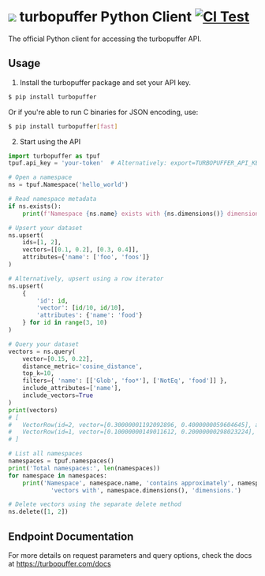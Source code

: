 ![](https://github.com/turbopuffer/turbopuffer-python/assets/1594638/0482aa50-4665-4998-afd3-78afe56b52f3) turbopuffer Python Client [![CI Test](https://github.com/turbopuffer/turbopuffer-python/actions/workflows/ci_test.yml/badge.svg)](https://github.com/turbopuffer/turbopuffer-python/actions/workflows/ci_test.yml)
=========================

The official Python client for accessing the turbopuffer API.

Usage
-----

1. Install the turbopuffer package and set your API key.
```sh
$ pip install turbopuffer
```
Or if you're able to run C binaries for JSON encoding, use:
```sh
$ pip install turbopuffer[fast]
```

2. Start using the API
```py
import turbopuffer as tpuf
tpuf.api_key = 'your-token'  # Alternatively: export=TURBOPUFFER_API_KEY=your-token

# Open a namespace
ns = tpuf.Namespace('hello_world')

# Read namespace metadata
if ns.exists():
    print(f'Namespace {ns.name} exists with {ns.dimensions()} dimensions and approximately {ns.approx_count()} vectors.')

# Upsert your dataset
ns.upsert(
    ids=[1, 2],
    vectors=[[0.1, 0.2], [0.3, 0.4]],
    attributes={'name': ['foo', 'foos']}
)

# Alternatively, upsert using a row iterator
ns.upsert(
    {
        'id': id,
        'vector': [id/10, id/10],
        'attributes': {'name': 'food'}
    } for id in range(3, 10)
)

# Query your dataset
vectors = ns.query(
    vector=[0.15, 0.22],
    distance_metric='cosine_distance',
    top_k=10,
    filters={ 'name': [['Glob', 'foo*'], ['NotEq', 'food']] },
    include_attributes=['name'],
    include_vectors=True
)
print(vectors)
# [
#   VectorRow(id=2, vector=[0.30000001192092896, 0.4000000059604645], attributes={'name': 'foos'}, dist=0.001016080379486084),
#   VectorRow(id=1, vector=[0.10000000149011612, 0.20000000298023224], attributes={'name': 'foo'}, dist=0.009067952632904053)
# ]

# List all namespaces
namespaces = tpuf.namespaces()
print('Total namespaces:', len(namespaces))
for namespace in namespaces:
    print('Namespace', namespace.name, 'contains approximately', namespace.approx_count(),
            'vectors with', namespace.dimensions(), 'dimensions.')

# Delete vectors using the separate delete method
ns.delete([1, 2])
```

Endpoint Documentation
----------------------

For more details on request parameters and query options, check the docs at https://turbopuffer.com/docs
